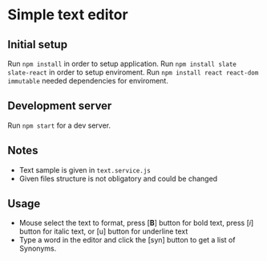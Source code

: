 # Simple text editor

## Initial setup
Run `npm install` in order to setup application.
Run `npm install slate slate-react` in order to setup enviroment.
Run `npm install react react-dom immutable` needed dependencies for enviroment.

## Development server
Run `npm start` for a dev server.

## Notes
+ Text sample is given in `text.service.js`
+ Given files structure is not obligatory and could be changed

## Usage
+ Mouse select the text to format, press [**B**] button for bold text, press [*i*] button 
for italic text, or [u] button for underline text
+ Type a word in the editor and click the [syn] button to get a list of Synonyms.